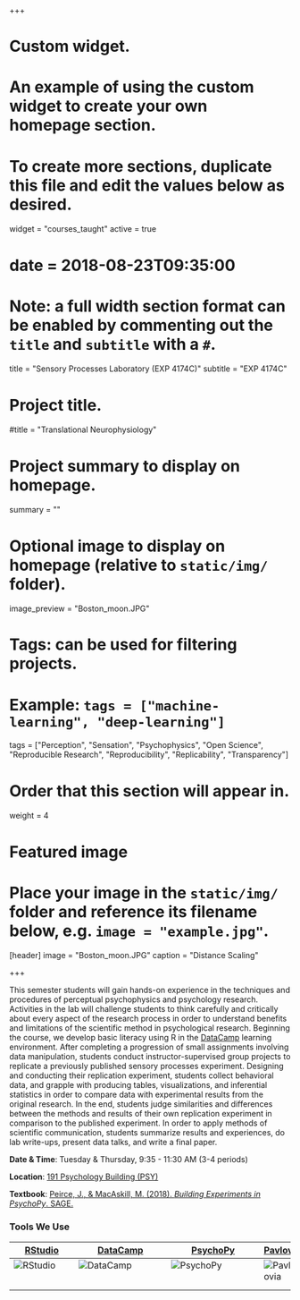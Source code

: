 +++
# Custom widget.
# An example of using the custom widget to create your own homepage section.
# To create more sections, duplicate this file and edit the values below as desired.
widget = "courses_taught"
active = true
# date = 2018-08-23T09:35:00

# Note: a full width section format can be enabled by commenting out the `title` and `subtitle` with a `#`.
title = "Sensory Processes Laboratory (EXP 4174C)"
subtitle = "EXP 4174C"


# Project title.
#title = "Translational Neurophysiology"

# Project summary to display on homepage.
summary = ""

# Optional image to display on homepage (relative to `static/img/` folder).
image_preview = "Boston_moon.JPG"

# Tags: can be used for filtering projects.
# Example: `tags = ["machine-learning", "deep-learning"]`
tags = ["Perception", "Sensation", "Psychophysics", "Open Science", "Reproducible Research", "Reproducibility", "Replicability", "Transparency"]

# Order that this section will appear in.
weight = 4

# Featured image
# Place your image in the `static/img/` folder and reference its filename below, e.g. `image = "example.jpg"`.
[header]
image = "Boston_moon.JPG"
caption = "Distance Scaling"

+++

This semester students will gain hands-on experience in the techniques and procedures of perceptual psychophysics and psychology research. Activities in the lab will challenge students to think carefully and critically about every aspect of the research process in order to understand benefits and limitations of the scientific method in psychological research. Beginning the course, we develop basic literacy using R in the [DataCamp](https://www.datacamp.com/)  learning environment. After completing a progression of small assignments involving data manipulation, students conduct instructor-supervised group projects to replicate a previously published sensory processes experiment. Designing and conducting their replication experiment, students collect behavioral data, and grapple with producing tables, visualizations, and inferential statistics in order to compare data with experimental results from the original research. In the end, students judge similarities and differences between the methods and results of their own replication experiment in comparison to the published experiment. In order to apply methods of scientific communication, students summarize results and experiences, do lab write-ups, present data talks, and write a final paper.


**Date & Time**: Tuesday & Thursday, 9:35 - 11:30 AM (3-4 periods)

**Location**: [191 Psychology Building (PSY) ](http://campusmap.ufl.edu/#/index/0749)

**Textbook**: [Peirce, J., & MacAskill, M. (2018). *Building Experiments in PsychoPy*. SAGE.](https://www.amazon.com/Building-Experiments-PsychoPy-Jonathan-Peirce-ebook/dp/B0785L5MJD/ref=mt_kindle?_encoding=UTF8&me=&qid=1530547460)


<h3><strong>Tools We Use</strong></h3>

<table>
<th>
<a href="https://www.rstudio.com/" rel="RStudio">RStudio</a>
</th>
<th>
<a href="https://www.datacamp.com/home" rel="DataCamp">DataCamp</a>
</th>
<th>
<a href="http://www.psychopy.org/" rel="PsychoPy">PsychoPy</a>
</th>
<th>
<a href="https://pavlovia.org/" rel="Pavlovia" >Pavlovia</a>
</th>
<tbody>
<td>
<div href="https://www.rstudio.com/" rel="RStudio" id="logodiv" style="height:50px; width:100px;"> <img src="/img/RStudio-Logo-Blue-Gray-125.png" alt="RStudio" /> </div> 
</td>
<td>
<div href="https://www.datacamp.com/home" rel="DataCamp" id="logodiv" style="height:50px; width:150px;"> <img src="/img/datacamp_logo.png" alt="DataCamp" /> </div> 
</td>
<td>
<div href="http://www.psychopy.org/" rel="PsychoPy" id="logodiv" style="height:50px; width:150px;"> <img src="/img/psychopyDocBanner2.gif" alt="PsychoPy"/> </div>
</td>
<td>
<div href="https://pavlovia.org/" rel="Pavlovia" id="logodiv" style="height:50px; width:50px;"> <img src="/img/pavlovia_logo_blue.svg"alt="Pavlovia"/> </div> 
</td>

</tbody>
</table>
